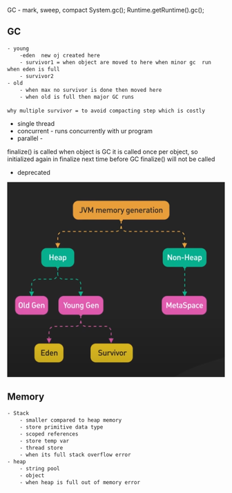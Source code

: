 GC - mark, sweep, compact
System.gc();
Runtime.getRuntime().gc();

## GC

    - young
    	-eden  new oj created here
    	- survivor1 = when object are moved to here when minor gc  run when eden is full
    	- survivor2
    - old
    	- when max no survivor is done then moved here
    	- when old is full then major GC runs

    why multiple survivor = to avoid compacting step which is costly

- single thread
- concurrent - runs concurrently with ur program
- parallel -

finalize() is called when object is GC
it is called once per object, so initialized again in finalize next time before GC finalize() will not be called

- deprecated

![GC](./img/gc.png)

## Memory

    - Stack
    	- smaller compared to heap memory
    	- store primitive data type
    	- scoped references
    	- store temp var
    	- thread store
    	- when its full stack overflow error
    - heap
    	- string pool
    	- object
    	- when heap is full out of memory error
